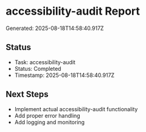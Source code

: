 # accessibility-audit Report

Generated: 2025-08-18T14:58:40.917Z

## Status
- Task: accessibility-audit
- Status: Completed
- Timestamp: 2025-08-18T14:58:40.917Z

## Next Steps
- Implement actual accessibility-audit functionality
- Add proper error handling
- Add logging and monitoring
